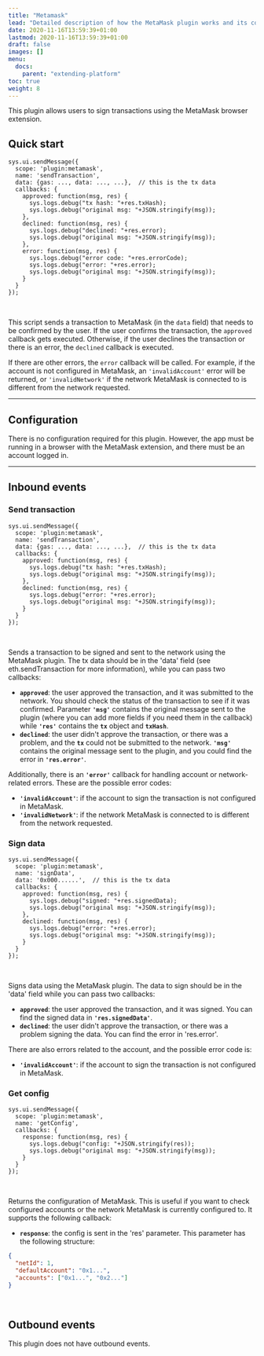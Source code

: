 ```yaml
---
title: "Metamask"
lead: "Detailed description of how the MetaMask plugin works and its configuration."
date: 2020-11-16T13:59:39+01:00
lastmod: 2020-11-16T13:59:39+01:00
draft: false
images: []
menu:
  docs:
    parent: "extending-platform"
toc: true
weight: 8
---
```

This plugin allows users to sign transactions using the MetaMask browser extension.

## **Quick start**

```
sys.ui.sendMessage({
  scope: 'plugin:metamask',
  name: 'sendTransaction',
  data: {gas: ..., data: ..., ...},  // this is the tx data
  callbacks: {
    approved: function(msg, res) {
      sys.logs.debug("tx hash: "+res.txHash);
      sys.logs.debug("original msg: "+JSON.stringify(msg));
    },
    declined: function(msg, res) {
      sys.logs.debug("declined: "+res.error);
      sys.logs.debug("original msg: "+JSON.stringify(msg));
    },
    error: function(msg, res) {
      sys.logs.debug("error code: "+res.errorCode);
      sys.logs.debug("error: "+res.error);
      sys.logs.debug("original msg: "+JSON.stringify(msg));        
    }
  }
});
```
<br>

This script sends a transaction to MetaMask (in the `data` field) that needs to be confirmed by the user. If the user confirms the transaction, the `approved` callback gets executed. Otherwise, if the user declines the transaction or there is an error, the `declined` callback is executed.

If there are other errors, the `error` callback will be called. For example, if the account is not configured in MetaMask, an `'invalidAccount'` error will be returned, or `'invalidNetwork'` if the network MetaMask is connected to is different from the network requested.

---

## **Configuration**

There is no configuration required for this plugin. However, the app must be running in a browser with the MetaMask extension, and there must be an account logged in.

---

## **Inbound events**

### Send transaction

```
sys.ui.sendMessage({
  scope: 'plugin:metamask',
  name: 'sendTransaction',
  data: {gas: ..., data: ..., ...},  // this is the tx data
  callbacks: {
    approved: function(msg, res) {
      sys.logs.debug("tx hash: "+res.txHash);
      sys.logs.debug("original msg: "+JSON.stringify(msg));
    },
    declined: function(msg, res) {
      sys.logs.debug("error: "+res.error);
      sys.logs.debug("original msg: "+JSON.stringify(msg));
    }
  }
});
```

<br>

Sends a transaction to be signed and sent to the network using the MetaMask plugin. The tx data should be in the 'data' field (see eth.sendTransaction for more information), while you can pass two callbacks:

- **`approved`**: the user approved the transaction, and it was submitted to the network. You should check the status of the transaction to see if it was confirmed. Parameter **`'msg'`** contains the original message sent to the plugin (where you can add more fields if you need them in the callback) while **`'res'`** contains the **`tx`** object and **`txHash`**.
- **`declined`**: the user didn't approve the transaction, or there was a problem, and the **`tx`** could not be submitted to the network. **`'msg'`** contains the original message sent to the plugin, and you could find the error in **`'res.error'`**.

Additionally, there is an **`'error'`** callback for handling account or network-related errors. These are the possible error codes:
- **`'invalidAccount'`**: if the account to sign the transaction is not configured in MetaMask.
- **`'invalidNetwork'`**: if the network MetaMask is connected to is different from the network requested.

### Sign data
```
sys.ui.sendMessage({
  scope: 'plugin:metamask',
  name: 'signData',
  data: '0x000......',  // this is the tx data
  callbacks: {
    approved: function(msg, res) {
      sys.logs.debug("signed: "+res.signedData);
      sys.logs.debug("original msg: "+JSON.stringify(msg));
    },
    declined: function(msg, res) {
      sys.logs.debug("error: "+res.error);
      sys.logs.debug("original msg: "+JSON.stringify(msg));
    }
  }
});
```
<br>

Signs data using the MetaMask plugin. The data to sign should be in the 'data' field while you can pass two callbacks:

- **`approved`**: the user approved the transaction, and it was signed. You can find the signed data in **`'res.signedData'`**.
- **`declined`**: the user didn't approve the transaction, or there was a problem signing the data. You can find the error in 'res.error'.

There are also errors related to the account, and the possible error code is:
- **`'invalidAccount'`**: if the account to sign the transaction is not configured in MetaMask.

### Get config
```
sys.ui.sendMessage({
  scope: 'plugin:metamask',
  name: 'getConfig',
  callbacks: {
    response: function(msg, res) {
      sys.logs.debug("config: "+JSON.stringify(res));
      sys.logs.debug("original msg: "+JSON.stringify(msg));
    }
  }
});
```
<br>

Returns the configuration of MetaMask. This is useful if you want to check configured accounts or the network MetaMask is currently configured to. It supports the following callback:

- **`response`**: the config is sent in the 'res' parameter. This parameter has the following structure:
```json
{
  "netId": 1, 
  "defaultAccount": "0x1...", 
  "accounts": ["0x1...", "0x2..."]
}
```
<br>

## **Outbound events**

This plugin does not have outbound events.

